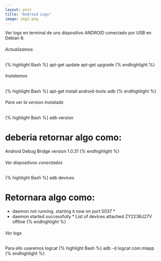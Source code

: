 ```yaml
---
layout: post
title: "Android Logs"
image: img3.png
---
```


Ver logs en terminal de uns dispositivo ANDROID conectado por USB en Debian 8.


###### Actualizamos

{% highlight Bash %}
apt-get update
apt-get upgrade
{% endhighlight %}


###### Instalamos
{% highlight Bash %}
apt-get install android-tools-adb
{% endhighlight %}


###### Para ver la version instalada
{% highlight Bash %}
adb version

# deberia retornar algo como:
Android Debug Bridge version 1.0.31
{% endhighlight %}

###### Ver dispositivos conectados
{% highlight Bash %}
adb devices

# Retornara algo como:

* daemon not running. starting it now on port 5037 *
* daemon started successfully *
List of devices attached 
ZY223RJ27V  offline
{% endhighlight %}


###### Ver logs
Para ello usaremos logcat
{% highlight Bash %}
adb -d logcat com.miapp
{% endhighlight %}